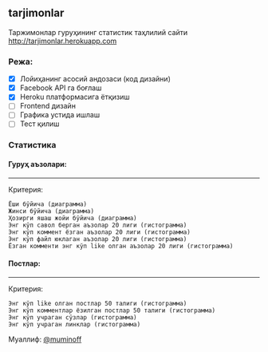 ## tarjimonlar

Таржимонлар гуруҳининг статистик таҳлилий сайти http://tarjimonlar.herokuapp.com

### Режа:

- [x] Лойиҳанинг асосий андозаси (код дизайни)
- [x] Facebook API га боғлаш
- [x] Heroku платформасига ётқизиш
- [ ] Frontend дизайн
- [ ] Графика устида ишлаш
- [ ] Тест қилиш

### Статистика

#### Гуруҳ аъзолари:
---------------
  Критерия: 

    Ёши бўйича (диаграмма)
    Жинси бўйича (диаграмма)
    Ҳозирги яшаш жойи бўйича (диаграмма)
    Энг кўп савол берган аъзолар 20 лиги (гистограмма)
    Энг кўп коммент ёзган аъзолар 20 лиги (гистограмма)
    Энг кўп файл юклаган аъзолар 20 лиги (гистограмма)
    Ёзган комменти энг кўп like олган аъзолар 20 лиги (гистограмма)

#### Постлар:
--------
  Критерия:

    Энг кўп like олган постлар 50 талиги (гистограмма)
    Энг кўп комментлар ёзилган постлар 50 талиги (гистограмма)
    Энг кўп учраган сўзлар (гистограмма)
    Энг кўп учраган линклар (гистограмма)

Муаллиф: [@muminoff](https://github.com/muminoff/)
